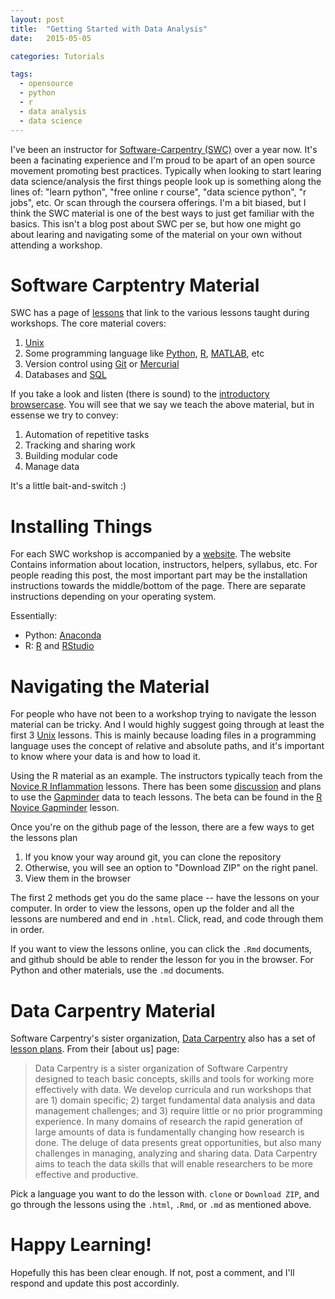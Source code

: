 ```yaml
---
layout: post
title:  "Getting Started with Data Analysis"
date:   2015-05-05

categories: Tutorials

tags:
  - opensource
  - python
  - r
  - data analysis
  - data science
---
```


I've been an instructor for [Software-Carpentry (SWC)](http://software-carpentry.org) over a year now.
It's been a facinating experience and I'm proud to be apart of an open source movement promoting best practices.
Typically when looking to start learing data science/analysis the first things people look up is something along the lines of: "learn python", "free online r course", "data science python", "r jobs", etc.
Or scan through the coursera offerings.
I'm a bit biased, but I think the SWC material is one of the best ways to just get familiar with the basics.
This isn't a blog post about SWC per se, but how one might go about learing and navigating some of the material on your own without attending a workshop.

# Software Carptentry Material

SWC has a page of [lessons](http://software-carpentry.org/lessons.html) that link to the various lessons taught during workshops.
The core material covers:

1. [Unix](http://swcarpentry.github.io/shell-novice/)
2. Some programming language like [Python](http://swcarpentry.github.io/python-novice-inflammation/), [R](http://swcarpentry.github.io/r-novice-inflammation/), [MATLAB](http://swcarpentry.github.io/matlab-novice-inflammation/), etc
3. Version control using [Git](https://github.com/swcarpentry/git-novice) or [Mercurial](https://github.com/swcarpentry/hg-novice)
4. Databases and [SQL](http://swcarpentry.github.io/sql-novice-survey/)

If you take a look and listen (there is sound) to the [introductory browsercase](http://swcarpentry.github.io/slideshows/introducing-software-carpentry/index.html#slide-3).
You will see that we say we teach the above material, but in essense we try to convey:

1. Automation of repetitive tasks
2. Tracking and sharing work
3. Building modular code
4. Manage data

It's a little bait-and-switch :)

# Installing Things

For each SWC workshop is accompanied by a [website](http://chendaniely.github.io/workshop-template-empty/).
The website Contains information about location, instructors, helpers, syllabus, etc.
For people reading this post, the most important part may be the installation instructions towards the middle/bottom of the page.
There are separate instructions depending on your operating system.

Essentially:

 - Python: [Anaconda](http://continuum.io/downloads)
 - R: [R](http://cran.rstudio.com/) and [RStudio](http://www.rstudio.com/products/rstudio/download/)

# Navigating the Material

For people who have not been to a workshop trying to navigate the lesson material can be tricky.
And I would highly suggest going through at least the first 3 [Unix](http://swcarpentry.github.io/shell-novice/) lessons.
This is mainly because loading files in a programming language uses the concept of relative and absolute paths, and it's important to know where your data is and how to load it.

Using the R material as an example.  The instructors typically teach from the [Novice R Inflammation](http://swcarpentry.github.io/r-novice-inflammation/) lessons.  There has been some [discussion](https://github.com/swcarpentry/r-novice-inflammation/pull/65#issuecomment-93483536) and plans to use the [Gapminder](http://www.gapminder.org/) data to teach lessons.  The beta can be found in the [R Novice Gapminder](https://github.com/swcarpentry/r-novice-gapminder) lesson.

Once you're on the github page of the lesson, there are a few ways to get the lessons plan

1. If you know your way around git, you can clone the repository
2. Otherwise, you will see an option to "Download ZIP" on the right panel.
3. View them in the browser

The first 2 methods get you do the same place -- have the lessons on your computer.
In order to view the lessons, open up the folder and all the lessons are numbered and end in `.html`.
Click, read, and code through them in order.

If you want to view the lessons online, you can click the `.Rmd` documents, and github should be able to render the lesson for you in the browser.  For Python and other materials, use the `.md` documents.

# Data Carpentry Material

Software Carpentry's sister organization, [Data Carpentry]() also has a set of [lesson plans](http://datacarpentry.org/lesson-dev.html).
From their [about us] page:

> Data Carpentry is a sister organization of Software Carpentry designed to teach basic concepts, skills and tools for working more effectively with data.
We develop curricula and run workshops that are 1) domain specific; 2) target fundamental data analysis and data management challenges; and 3) require little or no prior programming experience.
In many domains of research the rapid generation of large amounts of data is fundamentally changing how research is done. The deluge of data presents great opportunities, but also many challenges in managing, analyzing and sharing data. Data Carpentry aims to teach the data skills that will enable researchers to be more effective and productive.

Pick a language you want to do the lesson with.  `clone` or `Download ZIP`, and go through the lessons using the `.html`, `.Rmd`, or `.md` as mentioned above.

# Happy Learning!
Hopefully this has been clear enough.  If not, post a comment, and I'll respond and update this post accordinly.